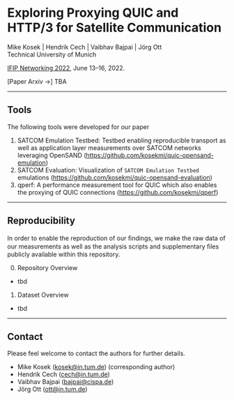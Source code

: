 # Exploring Proxying QUIC and HTTP/3 for Satellite Communication

Mike Kosek | Hendrik Cech | Vaibhav Bajpai | Jörg Ott  
Technical University of Munich

[IFIP Networking 2022](https://networking.ifip.org/2022/), June 13&ndash;16, 2022.

[Paper Arxiv &rarr;] TBA

---

## Tools

The following tools were developed for our paper

1. SATCOM Emulation Testbed: Testbed enabling reproducible transport as well as application layer measurements over SATCOM networks leveraging OpenSAND (https://github.com/kosekmi/quic-opensand-emulation)
2. SATCOM Evaluation: Visualization of ```SATCOM Emulation Testbed``` emulations (https://github.com/kosekmi/quic-opensand-evaluation)
3. qperf: A performance measurement tool for QUIC which also enables the proxying of QUIC connections  (https://github.com/kosekmi/qperf)

---

## Reproducibility

In order to enable the reproduction of our ﬁndings, we make the raw data of our measurements as well as the analysis scripts and supplementary ﬁles publicly available within this repository.

0. Repository Overview
* tbd

1. Dataset Overview
* tbd

---

## Contact

Please feel welcome to contact the authors for further details.

* Mike Kosek (kosek@in.tum.de) (corresponding author)
* Hendrik Cech (cech@in.tum.de)
* Vaibhav Bajpai (bajpai@cispa.de)
* Jörg Ott (ott@in.tum.de)